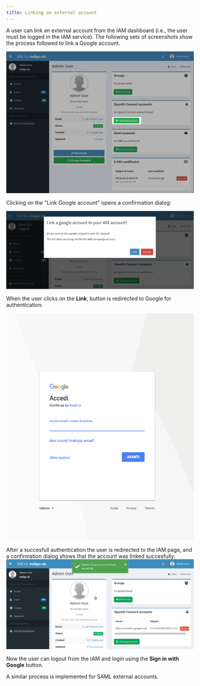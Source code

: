 ```yaml
---
title: Linking an external account
---
```


A user can link an external account from the IAM dashboard (i.e., the user must
be logged in the IAM service). The following sets of screenshots show the
process followed to link a Google account.

![IAM link google account](../images/account-linking-google-1.png)

Clicking on the "Link Google account" opens a confirmation dialog:

![IAM link google account](../images/account-linking-google-2.png)

When the user clicks on the __Link__, button is redirected to Google for
authentication:

![IAM link google account](../images/account-linking-google-3.png)

After a succesfull authentication the user is redirected to the IAM page, and a
confirmation dialog shows that the account was linked succesfully:
![IAM link google account](../images/account-linking-google-4.png)

Now the user can logout from the IAM and login using the __Sign in with
Google__ button.

A similar process is implemented for SAML external accounts.

